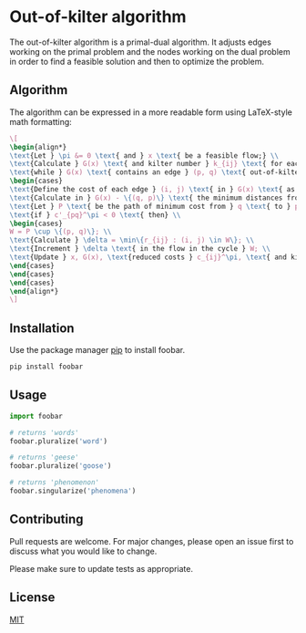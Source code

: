 # Out-of-kilter algorithm

The out-of-kilter algorithm is a primal-dual algorithm. It adjusts edges working on the primal problem and the nodes working on the dual problem in order to find a feasible solution and then to optimize the problem.

## Algorithm

The algorithm can be expressed in a more readable form using LaTeX-style math formatting:

```latex
\[
\begin{align*}
\text{Let } \pi &= 0 \text{ and } x \text{ be a feasible flow;} \\
\text{Calculate } G(x) \text{ and kilter number } k_{ij} \text{ for each edge } (i, j); \\
\text{while } G(x) \text{ contains an edge } (p, q) \text{ out-of-kilter do} \\
\begin{cases}
\text{Define the cost of each edge } (i, j) \text{ in } G(x) \text{ as } c'_{ij} = \max\{0, c_{ij}^\pi\}; \\
\text{Calculate in } G(x) - \{(q, p)\} \text{ the minimum distances from } q \text{ to all other nodes compared to costs } c'_{ij}; \\
\text{Let } P \text{ be the path of minimum cost from } q \text{ to } p; \text{ Update } \pi' = \pi - d; \\
\text{if } c'_{pq}^\pi < 0 \text{ then} \\
\begin{cases}
W = P \cup \{(p, q)\}; \\
\text{Calculate } \delta = \min\{r_{ij} : (i, j) \in W\}; \\
\text{Increment } \delta \text{ in the flow in the cycle } W; \\
\text{Update } x, G(x), \text{reduced costs } c_{ij}^\pi, \text{ and kilter numbers } k_{ij};
\end{cases}
\end{cases}
\end{cases}
\end{align*}
\]

```


## Installation

Use the package manager [pip](https://pip.pypa.io/en/stable/) to install foobar.

```bash
pip install foobar
```

## Usage

```python
import foobar

# returns 'words'
foobar.pluralize('word')

# returns 'geese'
foobar.pluralize('goose')

# returns 'phenomenon'
foobar.singularize('phenomena')
```

## Contributing

Pull requests are welcome. For major changes, please open an issue first
to discuss what you would like to change.

Please make sure to update tests as appropriate.

## License

[MIT](https://choosealicense.com/licenses/mit/)

